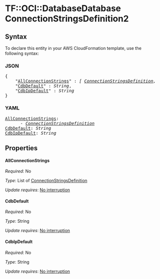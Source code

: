 # TF::OCI::DatabaseDatabase ConnectionStringsDefinition2

## Syntax

To declare this entity in your AWS CloudFormation template, use the following syntax:

### JSON

<pre>
{
    "<a href="#allconnectionstrings" title="AllConnectionStrings">AllConnectionStrings</a>" : <i>[ <a href="connectionstringsdefinition.md">ConnectionStringsDefinition</a>, ... ]</i>,
    "<a href="#cdbdefault" title="CdbDefault">CdbDefault</a>" : <i>String</i>,
    "<a href="#cdbipdefault" title="CdbIpDefault">CdbIpDefault</a>" : <i>String</i>
}
</pre>

### YAML

<pre>
<a href="#allconnectionstrings" title="AllConnectionStrings">AllConnectionStrings</a>: <i>
      - <a href="connectionstringsdefinition.md">ConnectionStringsDefinition</a></i>
<a href="#cdbdefault" title="CdbDefault">CdbDefault</a>: <i>String</i>
<a href="#cdbipdefault" title="CdbIpDefault">CdbIpDefault</a>: <i>String</i>
</pre>

## Properties

#### AllConnectionStrings

_Required_: No

_Type_: List of <a href="connectionstringsdefinition.md">ConnectionStringsDefinition</a>

_Update requires_: [No interruption](https://docs.aws.amazon.com/AWSCloudFormation/latest/UserGuide/using-cfn-updating-stacks-update-behaviors.html#update-no-interrupt)

#### CdbDefault

_Required_: No

_Type_: String

_Update requires_: [No interruption](https://docs.aws.amazon.com/AWSCloudFormation/latest/UserGuide/using-cfn-updating-stacks-update-behaviors.html#update-no-interrupt)

#### CdbIpDefault

_Required_: No

_Type_: String

_Update requires_: [No interruption](https://docs.aws.amazon.com/AWSCloudFormation/latest/UserGuide/using-cfn-updating-stacks-update-behaviors.html#update-no-interrupt)

